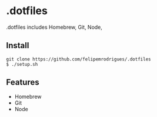 # .dotfiles

.dotfiles includes Homebrew, Git, Node, 

## Install

```
git clone https://github.com/felipemrodrigues/.dotfiles
$ ./setup.sh
```

## Features

* Homebrew
* Git
* Node
